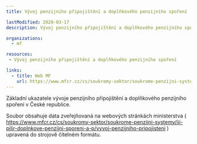 ```yaml
---
title: Vývoj penzijního připojištění a doplňkového penzijního spoření

lastModified: 2020-03-17
description: Vývoj penzijního připojištění a doplňkového penzijního spoření

organizations:
  - mf

resources:
 - Vývoj penzijního připojištění a doplňkového penzijního spoření

links:
  - title: Web MF
    url: https://www.mfcr.cz/cs/soukromy-sektor/soukrome-penzijni-systemy/iii-pilir-doplnkove-penzijni-sporeni-a-p/vyvoj-penzijniho-pripojisteni
---
```


Základní ukazatele vývoje penzijního připojištění a doplňkového penzijního spoření v České republice.


Soubor obsahuje data zveřejňovaná na webových stránkách ministerstva ( https://www.mfcr.cz/cs/soukromy-sektor/soukrome-penzijni-systemy/iii-pilir-doplnkove-penzijni-sporeni-a-p/vyvoj-penzijniho-pripojisteni ) upravená do strojově čitelném formátu.